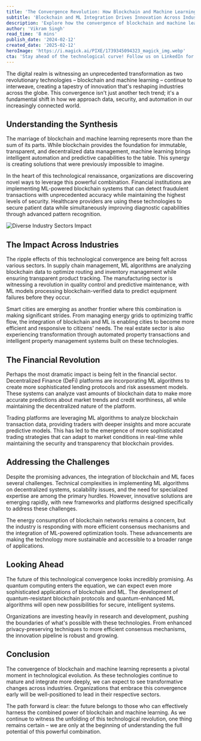 ```yaml
---
title: 'The Convergence Revolution: How Blockchain and Machine Learning Are Reshaping the Digital Landscape'
subtitle: 'Blockchain and ML Integration Drives Innovation Across Industries'
description: 'Explore how the convergence of blockchain and machine learning is creating unprecedented opportunities across industries. From financial services to smart cities, this powerful combination is revolutionizing how we handle data, security, and automation. Discover insights into the innovative applications and challenges of integrating these two technologies.'
author: 'Vikram Singh'
read_time: '8 mins'
publish_date: '2024-02-12'
created_date: '2025-02-12'
heroImage: 'https://i.magick.ai/PIXE/1739345094323_magick_img.webp'
cta: 'Stay ahead of the technological curve! Follow us on LinkedIn for daily insights into the latest developments in blockchain, machine learning, and their game-changing convergence.'
---
```


The digital realm is witnessing an unprecedented transformation as two revolutionary technologies – blockchain and machine learning – continue to interweave, creating a tapestry of innovation that's reshaping industries across the globe. This convergence isn't just another tech trend; it's a fundamental shift in how we approach data, security, and automation in our increasingly connected world.

## Understanding the Synthesis

The marriage of blockchain and machine learning represents more than the sum of its parts. While blockchain provides the foundation for immutable, transparent, and decentralized data management, machine learning brings intelligent automation and predictive capabilities to the table. This synergy is creating solutions that were previously impossible to imagine.

In the heart of this technological renaissance, organizations are discovering novel ways to leverage this powerful combination. Financial institutions are implementing ML-powered blockchain systems that can detect fraudulent transactions with unprecedented accuracy while maintaining the highest levels of security. Healthcare providers are using these technologies to secure patient data while simultaneously improving diagnostic capabilities through advanced pattern recognition.

![Diverse Industry Sectors Impact](https://i.magick.ai/PIXE/1739345094327_magick_img.webp)

## The Impact Across Industries

The ripple effects of this technological convergence are being felt across various sectors. In supply chain management, ML algorithms are analyzing blockchain data to optimize routing and inventory management while ensuring transparent product tracking. The manufacturing sector is witnessing a revolution in quality control and predictive maintenance, with ML models processing blockchain-verified data to predict equipment failures before they occur.

Smart cities are emerging as another frontier where this combination is making significant strides. From managing energy grids to optimizing traffic flow, the integration of blockchain and ML is enabling cities to become more efficient and responsive to citizens' needs. The real estate sector is also experiencing transformation through automated property transactions and intelligent property management systems built on these technologies.

## The Financial Revolution

Perhaps the most dramatic impact is being felt in the financial sector. Decentralized Finance (DeFi) platforms are incorporating ML algorithms to create more sophisticated lending protocols and risk assessment models. These systems can analyze vast amounts of blockchain data to make more accurate predictions about market trends and credit worthiness, all while maintaining the decentralized nature of the platform.

Trading platforms are leveraging ML algorithms to analyze blockchain transaction data, providing traders with deeper insights and more accurate predictive models. This has led to the emergence of more sophisticated trading strategies that can adapt to market conditions in real-time while maintaining the security and transparency that blockchain provides.

## Addressing the Challenges

Despite the promising advances, the integration of blockchain and ML faces several challenges. Technical complexities in implementing ML algorithms on decentralized systems, scalability issues, and the need for specialized expertise are among the primary hurdles. However, innovative solutions are emerging rapidly, with new frameworks and platforms designed specifically to address these challenges.

The energy consumption of blockchain networks remains a concern, but the industry is responding with more efficient consensus mechanisms and the integration of ML-powered optimization tools. These advancements are making the technology more sustainable and accessible to a broader range of applications.

## Looking Ahead

The future of this technological convergence looks incredibly promising. As quantum computing enters the equation, we can expect even more sophisticated applications of blockchain and ML. The development of quantum-resistant blockchain protocols and quantum-enhanced ML algorithms will open new possibilities for secure, intelligent systems.

Organizations are investing heavily in research and development, pushing the boundaries of what's possible with these technologies. From enhanced privacy-preserving techniques to more efficient consensus mechanisms, the innovation pipeline is robust and growing.

## Conclusion

The convergence of blockchain and machine learning represents a pivotal moment in technological evolution. As these technologies continue to mature and integrate more deeply, we can expect to see transformative changes across industries. Organizations that embrace this convergence early will be well-positioned to lead in their respective sectors.

The path forward is clear: the future belongs to those who can effectively harness the combined power of blockchain and machine learning. As we continue to witness the unfolding of this technological revolution, one thing remains certain – we are only at the beginning of understanding the full potential of this powerful combination.